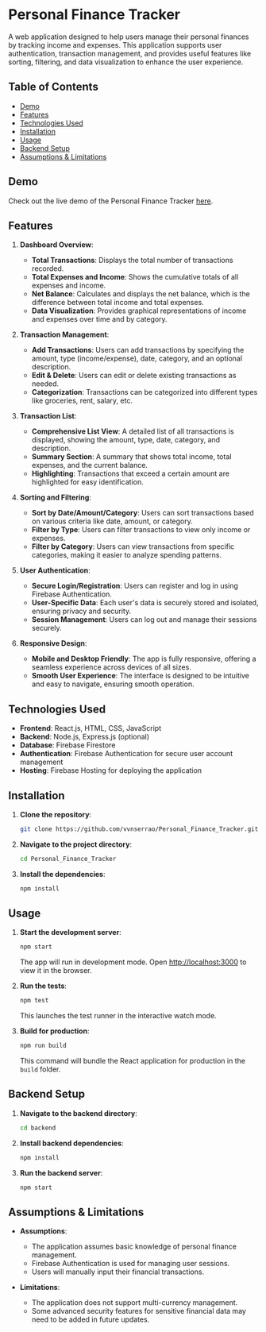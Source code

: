 # Personal Finance Tracker

A web application designed to help users manage their personal finances by tracking income and expenses. This application supports user authentication, transaction management, and provides useful features like sorting, filtering, and data visualization to enhance the user experience.

## Table of Contents

- [Demo](#demo)
- [Features](#features)
- [Technologies Used](#technologies-used)
- [Installation](#installation)
- [Usage](#usage)
- [Backend Setup](#backend-setup)
- [Assumptions & Limitations](#assumptions--limitations)

## Demo

Check out the live demo of the Personal Finance Tracker [here](https://personal-finance-tracker-9cd3e.web.app/).

## Features

1. **Dashboard Overview**:
    - **Total Transactions**: Displays the total number of transactions recorded.
    - **Total Expenses and Income**: Shows the cumulative totals of all expenses and income.
    - **Net Balance**: Calculates and displays the net balance, which is the difference between total income and total expenses.
    - **Data Visualization**: Provides graphical representations of income and expenses over time and by category.

2. **Transaction Management**:
    - **Add Transactions**: Users can add transactions by specifying the amount, type (income/expense), date, category, and an optional description.
    - **Edit & Delete**: Users can edit or delete existing transactions as needed.
    - **Categorization**: Transactions can be categorized into different types like groceries, rent, salary, etc.

3. **Transaction List**:
    - **Comprehensive List View**: A detailed list of all transactions is displayed, showing the amount, type, date, category, and description.
    - **Summary Section**: A summary that shows total income, total expenses, and the current balance.
    - **Highlighting**: Transactions that exceed a certain amount are highlighted for easy identification.

4. **Sorting and Filtering**:
    - **Sort by Date/Amount/Category**: Users can sort transactions based on various criteria like date, amount, or category.
    - **Filter by Type**: Users can filter transactions to view only income or expenses.
    - **Filter by Category**: Users can view transactions from specific categories, making it easier to analyze spending patterns.

5. **User Authentication**:
    - **Secure Login/Registration**: Users can register and log in using Firebase Authentication.
    - **User-Specific Data**: Each user's data is securely stored and isolated, ensuring privacy and security.
    - **Session Management**: Users can log out and manage their sessions securely.

6. **Responsive Design**:
    - **Mobile and Desktop Friendly**: The app is fully responsive, offering a seamless experience across devices of all sizes.
    - **Smooth User Experience**: The interface is designed to be intuitive and easy to navigate, ensuring smooth operation.

## Technologies Used

- **Frontend**: React.js, HTML, CSS, JavaScript
- **Backend**: Node.js, Express.js (optional)
- **Database**: Firebase Firestore
- **Authentication**: Firebase Authentication for secure user account management
- **Hosting**: Firebase Hosting for deploying the application

## Installation

1. **Clone the repository**:
    ```bash
    git clone https://github.com/vvnserrao/Personal_Finance_Tracker.git
    ```
2. **Navigate to the project directory**:
    ```bash
    cd Personal_Finance_Tracker
    ```
3. **Install the dependencies**:
    ```bash
    npm install
    ```

## Usage

1. **Start the development server**:
    ```bash
    npm start
    ```
   The app will run in development mode. Open [http://localhost:3000](http://localhost:3000) to view it in the browser.

2. **Run the tests**:
    ```bash
    npm test
    ```
   This launches the test runner in the interactive watch mode.

3. **Build for production**:
    ```bash
    npm run build
    ```
   This command will bundle the React application for production in the `build` folder.

## Backend Setup

1. **Navigate to the backend directory**:
    ```bash
    cd backend
    ```
2. **Install backend dependencies**:
    ```bash
    npm install
    ```
3. **Run the backend server**:
    ```bash
    npm start
    ```

## Assumptions & Limitations

- **Assumptions**:
  - The application assumes basic knowledge of personal finance management.
  - Firebase Authentication is used for managing user sessions.
  - Users will manually input their financial transactions.

- **Limitations**:
  - The application does not support multi-currency management.
  - Some advanced security features for sensitive financial data may need to be added in future updates.
